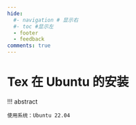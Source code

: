 ```yaml
---
hide:
  #- navigation # 显示右
  #- toc #显示左
  - footer
  - feedback
comments: true
---   
```


# Tex 在 Ubuntu 的安装

!!! abstract 

	使用系统：Ubuntu 22.04
